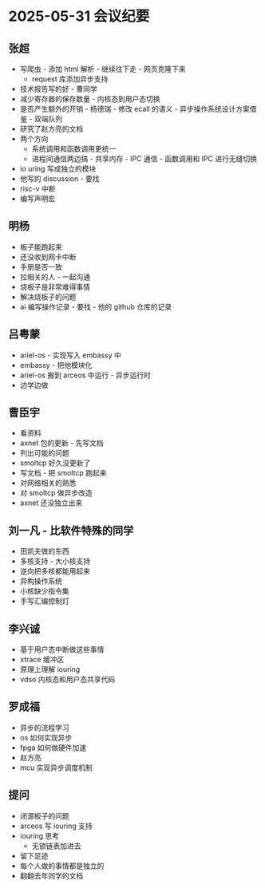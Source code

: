 # 2025-05-31 会议纪要

## 张超

- 写爬虫 - 添加 html 解析 - 继续往下走 - 网页克隆下来
  - request 库添加异步支持
- 技术报告写的好 - 曹同学
- 减少寄存器的保存数量 - 内核态到用户态切换
- 是否产生额外的开销 - 杨德瑞 - 修改 ecall 的语义 - 异步操作系统设计方案借鉴 - 双端队列
- 研究了赵方亮的文档
- 两个方向
  - 系统调用和函数调用更统一
  - 进程间通信两边搞 - 共享内存 - IPC 通信 - 函数调用和 IPC 进行无缝切换
- io uring 写成独立的模块
- 他写的 discussion - 要找
- risc-v 中断
- 编写声明宏

## 明杨

- 板子能跑起来
- 还没收到网卡中断
- 手册是否一致
- 拉相关的人 - 一起沟通
- 烧板子是非常难得事情
- 解决烧板子的问题
- ai 编写操作记录 - 要找 - 他的 github 仓库的记录

## 吕粤蒙

- ariel-os - 实现写入 embassy 中
- embassy - 把他模块化
- ariel-os 搬到 arceos 中运行 - 异步运行时
- 边学边做

## 曹臣宇

- 看资料
- axnet 包的更新 - 先写文档
- 列出可能的问题
- smoltcp 好久没更新了
- 写文档 - 把 smoltcp 跑起来
- 对网络相关的熟悉
- 对 smoltcp 做异步改造
- axnet 还没独立出来

## 刘一凡 - 比软件特殊的同学

- 田凯夫做的东西
- 多核支持 - 大小核支持
- 逆向把多核都能用起来
- 异构操作系统
- 小核缺少指令集
- 手写汇编控制灯

## 李兴诚

- 基于用户态中断做这些事情
- xtrace 缓冲区
- 原理上理解 iouring
- vdso 内核态和用户态共享代码

## 罗成福

- 异步的流程学习
- os 如何实现异步
- fpga 如何做硬件加速
- 赵方亮
- mcu 实现异步调度机制

## 提问

- 闭源板子的问题
- arceos 写 iouring 支持
- iouring 思考
  - 无锁链表加进去
- 留下足迹
- 每个人做的事情都是独立的
- 翻翻去年同学的文档